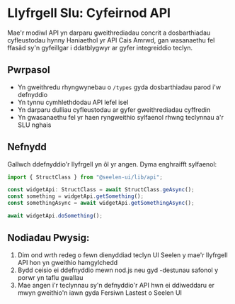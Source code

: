 # **Llyfrgell Slu: Cyfeirnod API**

Mae'r modiwl API yn darparu gweithrediadau concrit a dosbarthiadau cyfleustodau
hynny Haniaethol yr API Cais Amrwd, gan wasanaethu fel ffasâd sy'n gyfeillgar i
ddatblygwyr ar gyfer integreiddio teclyn.

## **Pwrpasol**

- Yn gweithredu rhyngwynebau o `/types` gyda dosbarthiadau parod i'w defnyddio
- Yn tynnu cymhlethdodau API lefel isel
- Yn darparu dulliau cyfleustodau ar gyfer gweithrediadau cyffredin
- Yn gwasanaethu fel yr haen ryngweithio sylfaenol rhwng teclynnau a'r SLU
  nghais

## **Nefnydd**

Gallwch ddefnyddio'r llyfrgell yn ôl yr angen. Dyma enghraifft sylfaenol:

```ts
import { StructClass } from "@seelen-ui/lib/api";

const widgetApi: StructClass = await StructClass.geAsync();
const something = widgetApi.getSomething();
const somethingAsync = await widgetApi.getSomethingAsync();

await widgetApi.doSomething();
```

## **Nodiadau Pwysig:**

1. Dim ond wrth redeg o fewn dienyddiad teclyn UI Seelen y mae'r llyfrgell API
   hon yn gweithio hamgylchedd
2. Bydd ceisio ei ddefnyddio mewn nod.js neu gyd -destunau safonol y porwr yn
   taflu gwallau
3. Mae angen i'r teclynnau sy'n defnyddio'r API hwn ei ddiweddaru er mwyn
   gweithio'n iawn gyda Fersiwn Lastest o Seelen UI
